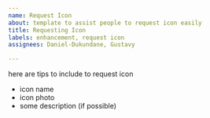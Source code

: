```yaml
---
name: Request Icon
about: template to assist people to request icon easily
title: Requesting Icon
labels: enhancement, request icon
assignees: Daniel-Dukundane, Gustavy

---
```


here are tips to include to request icon 
- icon name 
- icon photo 
- some description (if possible)
